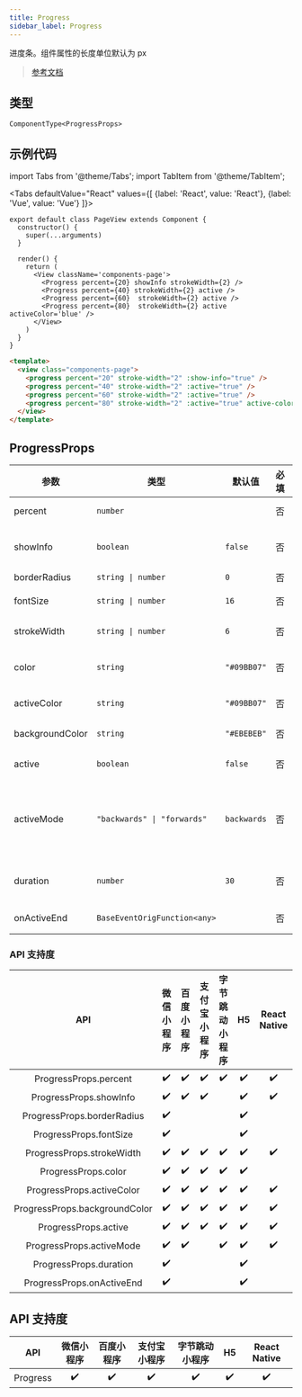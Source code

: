 ```yaml
---
title: Progress
sidebar_label: Progress
---
```


进度条。组件属性的长度单位默认为 px

> [参考文档](https://developers.weixin.qq.com/miniprogram/dev/component/progress.html)

## 类型

```tsx
ComponentType<ProgressProps>
```

## 示例代码


import Tabs from '@theme/Tabs';
import TabItem from '@theme/TabItem';

<Tabs
  defaultValue="React"
  values={[
    {label: 'React', value: 'React'},
 {label: 'Vue', value: 'Vue'}
 ]}>
<TabItem value="React">

```tsx
export default class PageView extends Component {
  constructor() {
    super(...arguments)
  }

  render() {
    return (
      <View className='components-page'>
        <Progress percent={20} showInfo strokeWidth={2} />
        <Progress percent={40} strokeWidth={2} active />
        <Progress percent={60}  strokeWidth={2} active />
        <Progress percent={80}  strokeWidth={2} active activeColor='blue' />
      </View>
    )
  }
}
```

</TabItem>

<TabItem value="Vue">

```html
<template>
  <view class="components-page">
    <progress percent="20" stroke-width="2" :show-info="true" />
    <progress percent="40" stroke-width="2" :active="true" />
    <progress percent="60" stroke-width="2" :active="true" />
    <progress percent="80" stroke-width="2" :active="true" active-color="blue" />
  </view>
</template>
```
  
</TabItem>
</Tabs>

## ProgressProps

<table>
  <thead>
    <tr>
      <th>参数</th>
      <th>类型</th>
      <th style={{ textAlign: "center"}}>默认值</th>
      <th style={{ textAlign: "center"}}>必填</th>
      <th>说明</th>
    </tr>
  </thead>
  <tbody>
    <tr>
      <td>percent</td>
      <td><code>number</code></td>
      <td style={{ textAlign: "center"}}></td>
      <td style={{ textAlign: "center"}}>否</td>
      <td>百分比 0~100</td>
    </tr>
    <tr>
      <td>showInfo</td>
      <td><code>boolean</code></td>
      <td style={{ textAlign: "center"}}><code>false</code></td>
      <td style={{ textAlign: "center"}}>否</td>
      <td>在进度条右侧显示百分比</td>
    </tr>
    <tr>
      <td>borderRadius</td>
      <td><code>string | number</code></td>
      <td style={{ textAlign: "center"}}><code>0</code></td>
      <td style={{ textAlign: "center"}}>否</td>
      <td>圆角大小</td>
    </tr>
    <tr>
      <td>fontSize</td>
      <td><code>string | number</code></td>
      <td style={{ textAlign: "center"}}><code>16</code></td>
      <td style={{ textAlign: "center"}}>否</td>
      <td>右侧百分比字体大小</td>
    </tr>
    <tr>
      <td>strokeWidth</td>
      <td><code>string | number</code></td>
      <td style={{ textAlign: "center"}}><code>6</code></td>
      <td style={{ textAlign: "center"}}>否</td>
      <td>进度条线的宽度</td>
    </tr>
    <tr>
      <td>color</td>
      <td><code>string</code></td>
      <td style={{ textAlign: "center"}}><code>&quot;#09BB07&quot;</code></td>
      <td style={{ textAlign: "center"}}>否</td>
      <td>进度条颜色 (请使用 activeColor)</td>
    </tr>
    <tr>
      <td>activeColor</td>
      <td><code>string</code></td>
      <td style={{ textAlign: "center"}}><code>&quot;#09BB07&quot;</code></td>
      <td style={{ textAlign: "center"}}>否</td>
      <td>已选择的进度条的颜色</td>
    </tr>
    <tr>
      <td>backgroundColor</td>
      <td><code>string</code></td>
      <td style={{ textAlign: "center"}}><code>&quot;#EBEBEB&quot;</code></td>
      <td style={{ textAlign: "center"}}>否</td>
      <td>未选择的进度条的颜色</td>
    </tr>
    <tr>
      <td>active</td>
      <td><code>boolean</code></td>
      <td style={{ textAlign: "center"}}><code>false</code></td>
      <td style={{ textAlign: "center"}}>否</td>
      <td>进度条从左往右的动画</td>
    </tr>
    <tr>
      <td>activeMode</td>
      <td><code>&quot;backwards&quot; | &quot;forwards&quot;</code></td>
      <td style={{ textAlign: "center"}}><code>backwards</code></td>
      <td style={{ textAlign: "center"}}>否</td>
      <td>backwards: 动画从头播<br /><br />forwards: 动画从上次结束点接着播</td>
    </tr>
    <tr>
      <td>duration</td>
      <td><code>number</code></td>
      <td style={{ textAlign: "center"}}><code>30</code></td>
      <td style={{ textAlign: "center"}}>否</td>
      <td>进度增加 1% 所需毫秒数</td>
    </tr>
    <tr>
      <td>onActiveEnd</td>
      <td><code>BaseEventOrigFunction&lt;any&gt;</code></td>
      <td style={{ textAlign: "center"}}></td>
      <td style={{ textAlign: "center"}}>否</td>
      <td>动画完成事件</td>
    </tr>
  </tbody>
</table>

### API 支持度

|              API              | 微信小程序 | 百度小程序 | 支付宝小程序 | 字节跳动小程序 | H5 | React Native |
|:-----------------------------:|:-----:|:-----:|:------:|:-------:|:--:|:------------:|
|     ProgressProps.percent     |  ✔️   |  ✔️   |   ✔️   |   ✔️    | ✔️ |      ✔️      |
|    ProgressProps.showInfo     |  ✔️   |  ✔️   |   ✔️   |         | ✔️ |      ✔️      |
|  ProgressProps.borderRadius   |  ✔️   |       |        |         | ✔️ |              |
|    ProgressProps.fontSize     |  ✔️   |       |        |         | ✔️ |              |
|   ProgressProps.strokeWidth   |  ✔️   |  ✔️   |   ✔️   |   ✔️    | ✔️ |      ✔️      |
|      ProgressProps.color      |  ✔️   |  ✔️   |   ✔️   |   ✔️    | ✔️ |              |
|   ProgressProps.activeColor   |  ✔️   |  ✔️   |   ✔️   |   ✔️    | ✔️ |      ✔️      |
| ProgressProps.backgroundColor |  ✔️   |  ✔️   |   ✔️   |   ✔️    | ✔️ |      ✔️      |
|     ProgressProps.active      |  ✔️   |  ✔️   |   ✔️   |   ✔️    | ✔️ |      ✔️      |
|   ProgressProps.activeMode    |  ✔️   |  ✔️   |        |   ✔️    | ✔️ |      ✔️      |
|    ProgressProps.duration     |  ✔️   |       |        |         | ✔️ |              |
|   ProgressProps.onActiveEnd   |  ✔️   |       |        |         | ✔️ |              |

## API 支持度

|   API    | 微信小程序 | 百度小程序 | 支付宝小程序 | 字节跳动小程序 | H5 | React Native |
|:--------:|:-----:|:-----:|:------:|:-------:|:--:|:------------:|
| Progress |  ✔️   |  ✔️   |   ✔️   |   ✔️    | ✔️ |      ✔️      |

